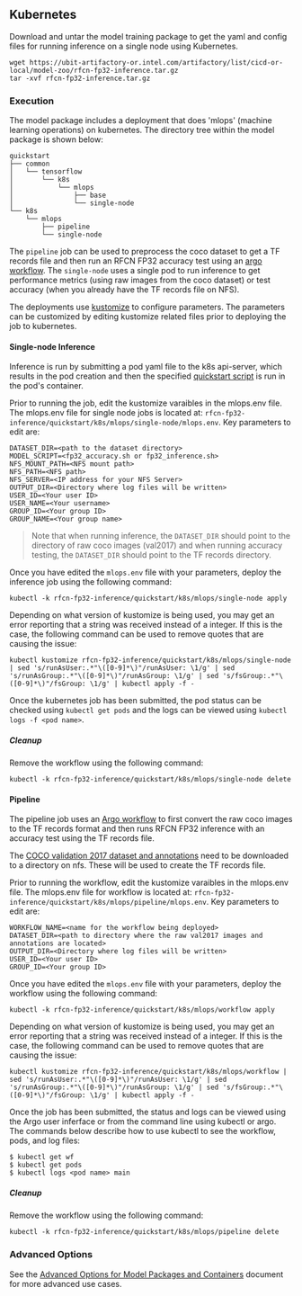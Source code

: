 <!--- 70. Kubernetes -->
## Kubernetes

Download and untar the model training package to get the yaml and config
files for running inference on a single node using Kubernetes.
```
wget https://ubit-artifactory-or.intel.com/artifactory/list/cicd-or-local/model-zoo/rfcn-fp32-inference.tar.gz
tar -xvf rfcn-fp32-inference.tar.gz
```

### Execution

The model package includes a deployment that does 'mlops' (machine learning
operations) on kubernetes.
The directory tree within the model package is shown below:
```
quickstart
├── common
│   └── tensorflow
│       └── k8s
│           └── mlops
│               ├── base
│               └── single-node
└── k8s
    └── mlops
        ├── pipeline
        └── single-node
```

The `pipeline` job can be used to preprocess the coco dataset to get a
TF records file and then run an RFCN FP32 accuracy test using an
[argo workflow](https://github.com/argoproj/argo). The `single-node`
uses a single pod to run inference to get performance metrics (using raw
images from the coco dataset) or test accuracy (when you already have
the TF records file on NFS).

The deployments use [kustomize](https://kustomize.io/) to configure
parameters. The parameters can be customized by editing kustomize
related files prior to deploying the job to kubernetes.

#### Single-node Inference

Inference is run by submitting a pod yaml file to the k8s api-server,
which results in the pod creation and then the specified
[quickstart script](#quick-start-scripts) is run in the pod's container.

Prior to running the job, edit the kustomize varaibles in the mlops.env
file. The mlops.env file for single node jobs is located at:
`rfcn-fp32-inference/quickstart/k8s/mlops/single-node/mlops.env`.
Key parameters to edit are:
```
DATASET_DIR=<path to the dataset directory>
MODEL_SCRIPT=<fp32_accuracy.sh or fp32_inference.sh>
NFS_MOUNT_PATH=<NFS mount path>
NFS_PATH=<NFS path>
NFS_SERVER=<IP address for your NFS Server>
OUTPUT_DIR=<Directory where log files will be written>
USER_ID=<Your user ID>
USER_NAME=<Your username>
GROUP_ID=<Your group ID>
GROUP_NAME=<Your group name>
```

> Note that when running inference, the `DATASET_DIR` should point to the
> directory of raw coco images (val2017) and when running accuracy testing,
> the `DATASET_DIR` should point to the TF records directory.

Once you have edited the `mlops.env` file with your parameters,
deploy the inference job using the following command:
```
kubectl -k rfcn-fp32-inference/quickstart/k8s/mlops/single-node apply
```

Depending on what version of kustomize is being used, you may get an
error reporting that a string was received instead of a integer. If this
is the case, the following command can be used to remove quotes that
are causing the issue:
```
kubectl kustomize rfcn-fp32-inference/quickstart/k8s/mlops/single-node | sed 's/runAsUser:.*"\([0-9]*\)"/runAsUser: \1/g' | sed 's/runAsGroup:.*"\([0-9]*\)"/runAsGroup: \1/g' | sed 's/fsGroup:.*"\([0-9]*\)"/fsGroup: \1/g' | kubectl apply -f -
```

Once the kubernetes job has been submitted, the pod status can be
checked using `kubectl get pods` and the logs can be viewed using
`kubectl logs -f <pod name>`.

##### Cleanup

Remove the workflow using the following command:
```
kubectl -k rfcn-fp32-inference/quickstart/k8s/mlops/single-node delete
```

#### Pipeline

The pipeline job uses an [Argo workflow](https://github.com/argoproj/argo)
to first convert the raw coco images to the TF records format and then
runs RFCN FP32 inference with an accuracy test using the TF records file.

The [COCO validation 2017 dataset and annotations](https://cocodataset.org/#download)
need to be downloaded to a directory on nfs. These will be used to create
the TF records file.

Prior to running the workflow, edit the kustomize varaibles in the mlops.env
file. The mlops.env file for workflow is located at:
`rfcn-fp32-inference/quickstart/k8s/mlops/pipeline/mlops.env`.
Key parameters to edit are:
```
WORKFLOW_NAME=<name for the workflow being deployed>
DATASET_DIR=<path to directory where the raw val2017 images and annotations are located>
OUTPUT_DIR=<Directory where log files will be written>
USER_ID=<Your user ID>
GROUP_ID=<Your group ID>
```

Once you have edited the `mlops.env` file with your parameters,
deploy the workflow using the following command:
```
kubectl -k rfcn-fp32-inference/quickstart/k8s/mlops/workflow apply
```

Depending on what version of kustomize is being used, you may get an
error reporting that a string was received instead of a integer. If this
is the case, the following command can be used to remove quotes that
are causing the issue:
```
kubectl kustomize rfcn-fp32-inference/quickstart/k8s/mlops/workflow | sed 's/runAsUser:.*"\([0-9]*\)"/runAsUser: \1/g' | sed 's/runAsGroup:.*"\([0-9]*\)"/runAsGroup: \1/g' | sed 's/fsGroup:.*"\([0-9]*\)"/fsGroup: \1/g' | kubectl apply -f -
```

Once the job has been submitted, the status and logs can be viewed using
the Argo user inferface or from the command line using kubectl or argo.
The commands below describe how to use kubectl to see the workflow, pods,
and log files:
```
$ kubectl get wf
$ kubectl get pods
$ kubectl logs <pod name> main
```

##### Cleanup

Remove the workflow using the following command:
```
kubectl -k rfcn-fp32-inference/quickstart/k8s/mlops/pipeline delete
```

### Advanced Options

See the [Advanced Options for Model Packages and Containers](ModelPackagesAdvancedOptions.md)
document for more advanced use cases.
